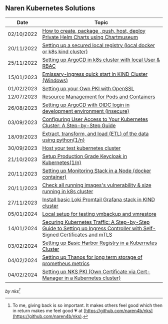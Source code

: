 ## Naren Kubernetes Solutions

| Date       | Topic                                                                                                                                                |
| ---------- | ---------------------------------------------------------------------------------------------------------------------------------------------------- |
| 02/10/2022 | [How to create, package , push, host, deploy Private Helm Charts using Chartmuseum](private-helm-charts.md)                                          |
| 20/11/2022 | [Setting up a secured local registry (local docker or k8s kind cluster)](local-docker-registry.md)                                                   |
| 25/11/2022 | [Setting up ArgoCD in k8s cluster with local User & RBAC](argocd-rbac.md)                                                                            |
| 15/01/2023 | [Emissary-ingress quick start in KIND Cluster (Windows)](emissary-ingress.md)                                                                        |
| 01/02/2023 | [Setting up your Own PKI with OpenSSL](openssl-certificate.md)                                                                                       |
| 12/07/2023 | [Resource Management for Pods and Containers](k8s-resource-management.md)                                                                            |
| 26/08/2023 | [Setting up ArgoCD with OIDC login in development environment (insecure) ](argocd-oidc-setup.md)                                                     |
| 03/09/2023 | [Configuring User Access to Your Kubernetes Cluster: A Step-by-Step Guide](kubernetes-adduser.md)                                                    |
| 18/09/2023 | [Extract, transform, and load (ETL) of the data using python(1/n)](python_requests/1.md)                                                             |
| 30/09/2023 | [Host your test kubernetes cluster ](mykindk8scluster.md)                                                                                            |
| 21/10/2023 | [Setup Production Grade Keycloak in Kubernetes(1/n) ](install-keycloak.md)                                                                           |
| 20/11/2023 | [Setting up Monitoring Stack in a Node (docker container)](setup-monitoring-stack.md)                                                                |
| 20/11/2023 | [Check all running images's vulnerability & size running in k8s cluster](prepare-k8s-image-scanning-report.md)                                       |
| 27/11/2023 | [Install basic Loki Promtail Grafana stack in KIND cluster ](setup-loki-grafana-stack.md)                                                            |
| 05/01/2024 | [Local setup for testing vmbackup and vmrestore ](vmbackup_and_vmrestore.md)                                                                         |
| 14/01/2024 | [Securing Kubernetes Traffic: A Step-by-Step Guide to Setting up Ingress Controller with Self-Signed Certificates and mTLS](secure-local-ingress.md) |
| 03/02/2024 | [Setting up Basic Harbor Registry in a Kubernetes Cluster](basic-harbor-registry.md)                                                                 |
| 04/02/2024 | [Setting up Thanos for long term storage of prometheus metrics](unlimited-monitoring-data-by-thanos.md)                                              |
| 04/02/2024 | [Setting up NKS PKI (Own Certificate via Cert-Manager in a Kubernetes cluster)](k8s-nks-pki-cert-manager.md)                                              |


_by nks[^note]_

[^note]:
    To me, giving back is so important. It makes others feel good which then in return makes me feel good :heartpulse:
    at [https://github.com/naren4b/nks](https://github.com/naren4b/nks).
